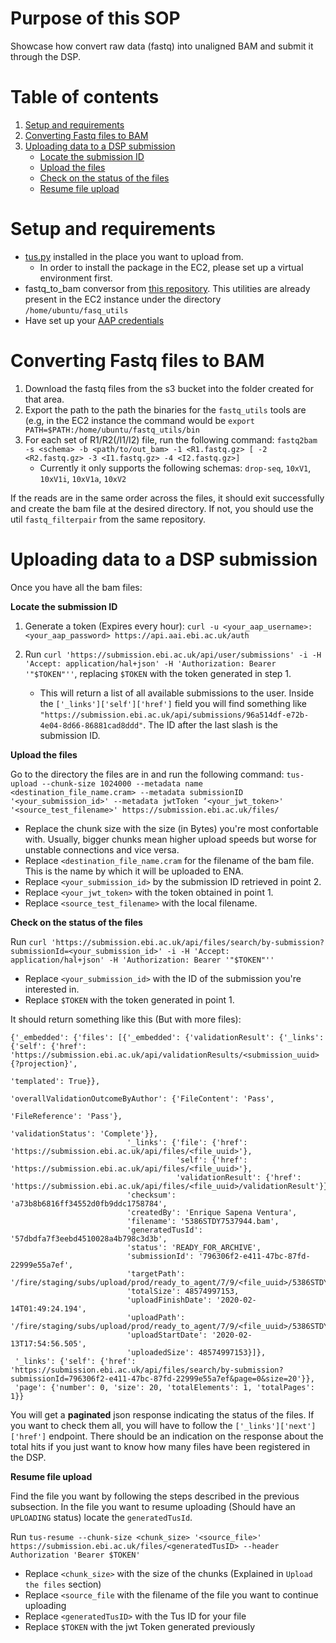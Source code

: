 # Purpose of this SOP
Showcase how convert raw data (fastq) into unaligned BAM and submit it through the DSP.

# Table of contents
1. [Setup and requirements](#1)
1. [Converting Fastq files to BAM](#2)
1. [Uploading data to a DSP submission](#3)
   - [Locate the submission ID](#3a)
   - [Upload the files](#3b)
   - [Check on the status of the files](#3c)
   - [Resume file upload](#3d)

# Setup and requirements <a name="1"></a>
- [tus.py](https://github.com/cenkalti/tus.py) installed in the place you want to upload from.
   - In order to install the package in the EC2, please set up a virtual environment first.
- fastq_to_bam conversor from [this repository](https://github.com/HumanCellAtlas/fastq_utils). This utilities are already present in the EC2 instance under the directory `/home/ubuntu/fasq_utils`
- Have set up your [AAP credentials](https://submission.ebi.ac.uk/api/docs/guide_accounts_and_logging_in.html)

# Converting Fastq files to BAM <a name="2"></a>

1. Download the fastq files from the s3 bucket into the folder created for that area.
1. Export the path to the path the binaries for the `fastq_utils` tools are (e.g, in the EC2 instance the command would be `export PATH=$PATH:/home/ubuntu/fastq_utils/bin`
1. For each set of R1/R2(/I1/I2) file, run the following command: `fastq2bam -s <schema> -b <path/to/out_bam> -1 <R1.fastq.gz> [ -2 <R2.fastq.gz> -3 <I1.fastq.gz> -4 <I2.fastq.gz>]`
     - Currently it only supports the following schemas: `drop-seq`, `10xV1`, `10xV1i`, `10xV1a`, `10xV2`

If the reads are in the same order across the files, it should exit successfully and create the bam file at the desired directory. If not, you should use the util `fastq_filterpair` from the same repository.

# Uploading data to a DSP submission <a name="3"></a>

Once you have all the bam files:

**Locate the submission ID** <a name="3a"></a>
1. Generate a token (Expires every hour): `curl -u <your_aap_username>:<your_aap_password> https://api.aai.ebi.ac.uk/auth`

1. Run `curl 'https://submission.ebi.ac.uk/api/user/submissions' -i -H 'Accept: application/hal+json' -H 'Authorization: Bearer '"$TOKEN"''`, replacing `$TOKEN` with the token generated in step 1.
    - This will return a list of all available submissions to the user. Inside the `['_links']['self']['href']` field you will find something like `"https://submission.ebi.ac.uk/api/submissions/96a514df-e72b-4e04-8d66-86881cad8ddd"`. The ID after the last slash is the submission ID.

**Upload the files** <a name="3b"></a>

Go to the directory the files are in and run the following command: `tus-upload --chunk-size 1024000 --metadata name <destination_file_name.cram> --metadata submissionID '<your_submission_id>' --metadata jwtToken ‘<your_jwt_token>' '<source_test_filename>' https://submission.ebi.ac.uk/files/`
  - Replace the chunk size with the size (in Bytes) you're most confortable with. Usually, bigger chunks mean higher upload speeds but worse for unstable connections and vice versa.
  - Replace `<destination_file_name.cram` for the filename of the bam file. This is the name by which it will be uploaded to ENA.
  - Replace `<your_submission_id>` by the submission ID retrieved in point 2.
  - Replace `<your_jwt_token>` with the token obtained in point 1.
  - Replace `<source_test_filename>` with the local filename.
        

**Check on the status of the files** <a name="3c"></a>

Run `curl 'https://submission.ebi.ac.uk/api/files/search/by-submission?submissionId=<your_submission_id>' -i -H 'Accept: application/hal+json' -H 'Authorization: Bearer '"$TOKEN"''`
  - Replace `<your_submission_id>` with the ID of the submission you're interested in.
  - Replace `$TOKEN` with the token generated in point 1.

It should return something like this (But with more files):
```
{'_embedded': {'files': [{'_embedded': {'validationResult': {'_links': {'self': {'href': 'https://submission.ebi.ac.uk/api/validationResults/<submission_uuid>{?projection}',
                                                                                 'templated': True}},
                                                             'overallValidationOutcomeByAuthor': {'FileContent': 'Pass',
                                                                                                  'FileReference': 'Pass'},
                                                             'validationStatus': 'Complete'}},
                          '_links': {'file': {'href': 'https://submission.ebi.ac.uk/api/files/<file_uuid>'},
                                     'self': {'href': 'https://submission.ebi.ac.uk/api/files/<file_uuid>'},
                                     'validationResult': {'href': 'https://submission.ebi.ac.uk/api/files/<file_uuid>/validationResult'}},
                          'checksum': 'a73b8b6816ff34552d0fb9ddc1758784',
                          'createdBy': 'Enrique Sapena Ventura',
                          'filename': '5386STDY7537944.bam',
                          'generatedTusId': '57dbdfa7f3eebd4510028a4b798c3d3b',
                          'status': 'READY_FOR_ARCHIVE',
                          'submissionId': '796306f2-e411-47bc-87fd-22999e55a7ef',
                          'targetPath': '/fire/staging/subs/upload/prod/ready_to_agent/7/9/<file_uuid>/5386STDY7537944.bam',
                          'totalSize': 48574997153,
                          'uploadFinishDate': '2020-02-14T01:49:24.194',
                          'uploadPath': '/fire/staging/subs/upload/prod/ready_to_agent/7/9/<file_uuid>/5386STDY7537944.bam',
                          'uploadStartDate': '2020-02-13T17:54:56.505',
                          'uploadedSize': 48574997153}]},
 '_links': {'self': {'href': 'https://submission.ebi.ac.uk/api/files/search/by-submission?submissionId=796306f2-e411-47bc-87fd-22999e55a7ef&page=0&size=20'}},
 'page': {'number': 0, 'size': 20, 'totalElements': 1, 'totalPages': 1}}
```

You will get a **paginated** json response indicating the status of the files. If you want to check them all, you will have to follow the `['_links']['next']['href']` endpoint. There should be an indication on the response about the total hits if you just want to know how many files have been registered in the DSP.

**Resume file upload** <a name="3d"></a>

Find the file you want by following the steps described in the previous subsection. In the file you want to resume uploading (Should have an `UPLOADING` status) locate the `generatedTusId`.

Run `tus-resume --chunk-size <chunk_size> '<source_file>' https://submission.ebi.ac.uk/files/<generatedTusID> --header Authorization 'Bearer $TOKEN'`
  - Replace `<chunk_size>` with the size of the chunks (Explained in `Upload the files` section)
  - Replace `<source_file` with the filename of the file you want to continue uploading
  - Replace `<generatedTusID>` with the Tus ID for your file
  - Replace `$TOKEN` with the jwt Token generated previously
